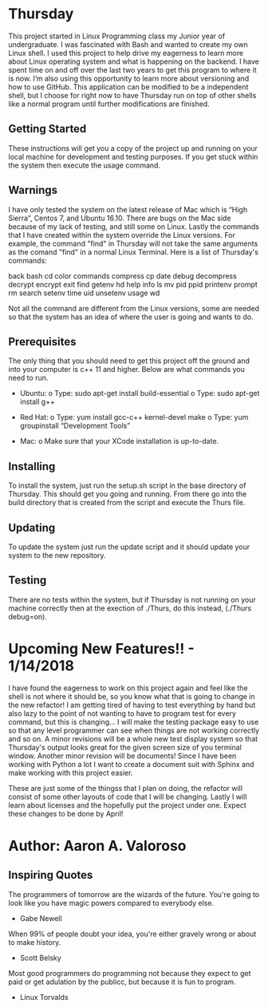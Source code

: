 # Thursday

This project started in Linux Programming class my Junior year of undergraduate. I was fascinated with Bash and wanted to create my own Linux shell. I used this project to help drive my eagerness to learn more about Linux operating system and what is happening on the backend. I have spent time on and off over the last two years to get this program to where it is now. I’m also using this opportunity to learn more about versioning and how to use GitHub. This application can be modified to be a independent shell, but I choose for right now to have Thursday run on top of other shells like a normal program until further modifications are finished. 

## Getting Started

These instructions will get you a copy of the project up and running on your local machine for development and testing purposes. If you get stuck within the system then execute the usage command.

## Warnings

I have only tested the system on the latest release of Mac which is “High Sierra”, Centos 7, and Ubuntu 16.10. There are bugs on the Mac side because of my lack of testing, and still some on Linux.  Lastly the commands that I have created within the system override the Linux versions. For example, the command "find" in Thursday will not take the same arguments as the comand "find" in a normal Linux Terminal. Here is a list of Thursday's commands:

back
bash
cd
color
commands
compress
cp
date
debug
decompress
decrypt
encrypt
exit
find
getenv
hd
help
info
ls
mv
pid
ppid
printenv
prompt
rm
search
setenv
time
uid
unsetenv
usage
wd

Not all the command are different from the Linux versions, some are needed so that the system has an idea of where the user is going and wants to do.

## Prerequisites

The only thing that you should need to get this project off the ground and into your computer is c++ 11 and higher. Below are what commands you need to run.

-	Ubuntu: 
o	Type: sudo apt-get install build-essential 
o	Type: sudo apt-get install g++

-	Red Hat: 
o	Type: yum install gcc-c++ kernel-devel make
o	Type: yum groupinstall “Development Tools”

-	Mac:
o	Make sure that your XCode installation is up-to-date. 

## Installing

To install the system, just run the setup.sh script in the base directory of Thursday. This should get you going and running. From there go into the build directory that is created from the script and execute the Thurs file.


## Updating

To update the system just run the update script and it should update your system to the new repository.

## Testing

There are no tests within the system, but if Thursday is not running on your machine correctly then at the exection of ./Thurs, do this instead, (./Thurs debug=on).


# Upcoming New Features!! - 1/14/2018

I have found the eagerness to work on this project again and feel like the shell is not where it should be, so you know what that is going to change in the new refactor! I am getting tired of having to test everything by hand but also lazy to the point of not wanting to have to program test for every command, but this is changing... I will make the testing package easy to use so that any level programmer can see when things are not working correctly and so on. A minor revisions will be a whole new test display system so that Thursday's output looks great for the given screen size of you terminal window. Another minor revision will be documents! Since I have been working with Python a lot I want to create a document suit with Sphinx and make working with this project easier.  

These are just some of the thingss that I plan on doing, the refactor will consist of some other layouts of code that I will be changing. Lastly I will learn about licenses and the hopefully put the project under one. Expect these changes to be done by April!


# Author: Aaron A. Valoroso




## Inspiring Quotes

 The programmers of tomorrow are the wizards of the future. You're going to look like you have magic  powers compared to everybody else.
 
 - Gabe Newell
   
  When 99% of people doubt your idea, you're either gravely wrong or about to make history.
  
   - Scott Belsky

  Most good programmers do programming not because they expect to get paid or get adulation by the publicc, but because it is fun to       program.

   - Linux Torvalds

